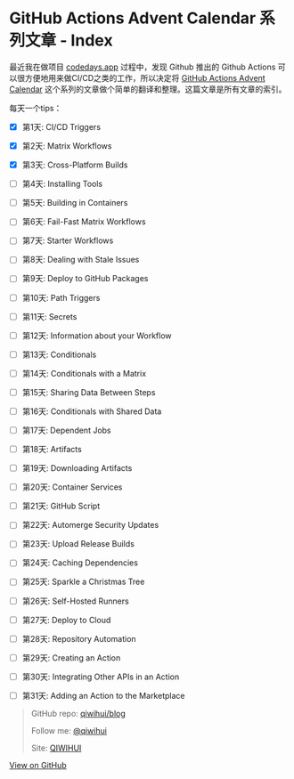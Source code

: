 # GitHub Actions Advent Calendar 系列文章 - Index


最近我在做项目 [codedays.app](https://codedays.app) 过程中，发现 Github 推出的 Github Actions 可以很方便地用来做CI/CD之类的工作，所以决定将 [GitHub Actions Advent Calendar](https://www.edwardthomson.com/blog/github_actions_advent_calendar.html) 这个系列的文章做个简单的翻译和整理。这篇文章是所有文章的索引。

每天一个tips：

- [x] 第1天: CI/CD Triggers
- [x] 第2天: Matrix Workflows
- [x] 第3天: Cross-Platform Builds
- [ ] 第4天: Installing Tools
- [ ] 第5天: Building in Containers
- [ ] 第6天: Fail-Fast Matrix Workflows
- [ ] 第7天: Starter Workflows
- [ ] 第8天: Dealing with Stale Issues
- [ ] 第9天: Deploy to GitHub Packages
- [ ] 第10天: Path Triggers
- [ ] 第11天: Secrets
- [ ] 第12天: Information about your Workflow
- [ ] 第13天: Conditionals
- [ ] 第14天: Conditionals with a Matrix
- [ ] 第15天: Sharing Data Between Steps
- [ ] 第16天: Conditionals with Shared Data
- [ ] 第17天: Dependent Jobs
- [ ] 第18天: Artifacts
- [ ] 第19天: Downloading Artifacts
- [ ] 第20天: Container Services
- [ ] 第21天: GitHub Script
- [ ] 第22天: Automerge Security Updates
- [ ] 第23天: Upload Release Builds
- [ ] 第24天: Caching Dependencies
- [ ] 第25天: Sparkle a Christmas Tree
- [ ] 第26天: Self-Hosted Runners
- [ ] 第27天: Deploy to Cloud
- [ ] 第28天: Repository Automation
- [ ] 第29天: Creating an Action
- [ ] 第30天: Integrating Other APIs in an Action
- [ ] 第31天: Adding an Action to the Marketplace


> GitHub repo: [qiwihui/blog](https://github.com/qiwihui/blog)
>
> Follow me: [@qiwihui](https://github.com/qiwihui)
>
> Site: [QIWIHUI](https://qiwihui.com)


[View on GitHub](https://github.com/qiwihui/blog/issues/83)


